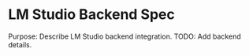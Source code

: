 # LM Studio Backend Spec
Purpose: Describe LM Studio backend integration. TODO: Add backend details.
